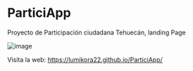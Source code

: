 # ParticiApp
Proyecto de Participación ciudadana Tehuecán, landing Page

![image](https://user-images.githubusercontent.com/85906040/173466037-0344fa88-ee0c-4481-998b-8c0135f3ddb3.png)


Visita la web: https://lumikora22.github.io/ParticiApp/
